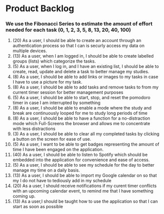 # Product Backlog

### We use the Fibonacci Series to estimate the amount of effort needed for each task (0, 1, 2, 3, 5, 8, 13, 20, 40, 100)

1. (20) As a user, I should be able to create an account through an authentication process so that I can is securly access my data on multiple devices.
2. (13) As a user, when I am logged in, I  should be able to create labelled groups (lists) which categorize the tasks.
3. (5) As a user, when I log in, and I have an existing list, I should be able to create, read, update and delete a task to better manage my studies.
4. (8) As a user, I should be able to add links or images to my tasks in case I have to use a picture for my task.
5. (8) As a user, I should be able to add tasks and remove tasks to  from my current timer session for better management purposes
6. (5) As a user, I should be able to start, stop, and reset the pomodoro timer in case I am interrupted by something
7. (8) As a user, I should be able to enable a mode where the study and break are continuously looped for me to study long periods of time
8. (8) As a user, I should be able to have a function for a no-distraction mode which Full-Screens the browser and allows me to concentrate with less distractions
9. (3) As a user, I should be able to clear all my completed tasks by clicking a button on the screen for ease of use.
10. (5) As a user, I want to be able to get badges representing the amount of time I have been engaged on the application. 
11. (40) As a user, I should be able to listen to Spotify which should be embedded into the application for convenience and ease of access.
12. (5) As a user, I should be able to see my schedule for the day to better manage my time on a daily basis.
13. (13) As a user, I should be able to import my Google calendar on so that my I do not have to tediously add in my schedule
14. (20) As a user, I should receive notifications if my curent timer conflicts with an upcoming calendar event, to remind me that I have something coming up.
15. (13) As a user,I should be taught how to use the application so that I can start as soon as possible

